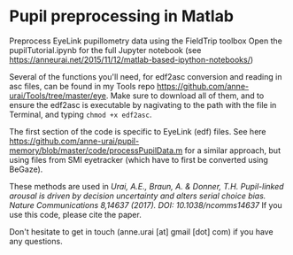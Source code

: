 # Pupil preprocessing in Matlab

Preprocess EyeLink pupillometry data using the FieldTrip toolbox
Open the pupilTutorial.ipynb for the full Jupyter notebook (see https://anneurai.net/2015/11/12/matlab-based-ipython-notebooks/)

Several of the functions you'll need, for edf2asc conversion and reading in asc files, can be found in my Tools repo https://github.com/anne-urai/Tools/tree/master/eye. Make sure to download all of them, and to ensure the edf2asc is executable by nagivating to the path with the file in Terminal, and typing `chmod +x edf2asc`.

The first section of the code is specific to EyeLink (edf) files. See here https://github.com/anne-urai/pupil-memory/blob/master/code/processPupilData.m for a similar approach, but using files from SMI eyetracker (which have to first be converted using BeGaze).

These methods are used in
*Urai, A.E., Braun, A. & Donner, T.H. Pupil-linked arousal is driven by decision uncertainty and alters serial choice bias. Nature Communications 8,14637 (2017).  DOI: 10.1038/ncomms14637*
If you use this code, please cite the paper.

Don't hesitate to get in touch (anne.urai [at] gmail [dot] com) if you have any questions.
